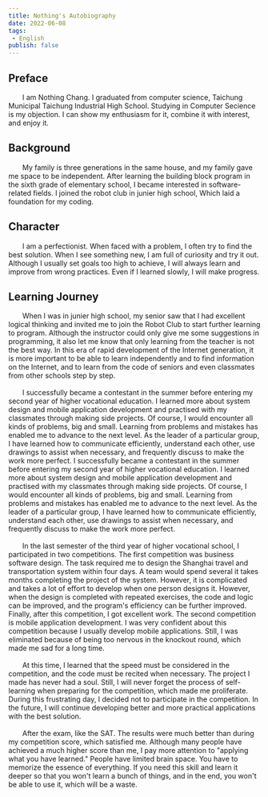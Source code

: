 ```yaml
---
title: Nothing's Autobiography
date: 2022-06-08
tags: 
 - English
publish: false
---
```


## Preface
&emsp;&emsp;I am Nothing Chang. I graduated from computer science, Taichung Municipal Taichung Industrial High School. Studying in Computer Secience is my objection. I can show my enthusiasm for it, combine it with interest, and enjoy it.
	
## Background
&emsp;&emsp;My family is three generations in the same house, and my family gave me space to be independent. After learning the building block program in the sixth grade of elementary school, I became interested in software-related fields. I joined the robot club in junier high school, Which laid a foundation for my coding.

## Character
&emsp;&emsp;I am a perfectionist. When faced with a problem, I often try to find the best solution. When I see something new, I am full of curiosity and try it out. Although I usually set goals too high to achieve, I will always learn and improve from wrong practices. Even if I learned slowly, I will make progress. 

## Learning Journey
&emsp;&emsp;When I was in junier high school, my senior saw that I had excellent logical thinking and invited me to join the Robot Club to start further learning to program. Although the instructor could only give me some suggestions in programming, it also let me know that only learning from the teacher is not the best way. In this era of rapid development of the Internet generation, it is more important to be able to learn independently and to find information on the Internet, and to learn from the code of seniors and even classmates from other schools step by step.
<br/><br/>
&emsp;&emsp;I successfully became a contestant in the summer before entering my second year of higher vocational education. I learned more about system design and mobile application development and practised with my classmates through making side projects. Of course, I would encounter all kinds of problems, big and small. Learning from problems and mistakes has enabled me to advance to the next level. As the leader of a particular group, I have learned how to communicate efficiently, understand each other, use drawings to assist when necessary, and frequently discuss to make the work more perfect.
I successfully became a contestant in the summer before entering my second year of higher vocational education. I learned more about system design and mobile application development and practised with my classmates through making side projects. Of course, I would encounter all kinds of problems, big and small. Learning from problems and mistakes has enabled me to advance to the next level. As the leader of a particular group, I have learned how to communicate efficiently, understand each other, use drawings to assist when necessary, and frequently discuss to make the work more perfect.
<br/><br/>
&emsp;&emsp;In the last semester of the third year of higher vocational school, I participated in two competitions. The first competition was business software design. The task required me to design the Shanghai travel and transportation system within four days. A team would spend several it takes months completing the project of the system. However, it is complicated and takes a lot of effort to develop when one person designs it. However, when the design is completed with repeated exercises, the code and logic can be improved, and the program's efficiency can be further improved. Finally, after this competition, I got excellent work. The second competition is mobile application development. I was very confident about this competition because I usually develop mobile applications. Still, I was eliminated because of being too nervous in the knockout round, which made me sad for a long time.<br/><br/>
&emsp;&emsp;At this time, I learned that the speed must be considered in the competition, and the code must be recited when necessary. The project I made has never had a soul. Still, I will never forget the process of self-learning when preparing for the competition, which made me proliferate. During this frustrating day, I decided not to participate in the competition. In the future, I will continue developing better and more practical applications with the best solution.<br/><br/>
&emsp;&emsp;After the exam, like the SAT. The results were much better than during my competition score, which satisfied me. Although many people have achieved a much higher score than me, I pay more attention to "applying what you have learned." People have limited brain space. You have to memorize the essence of everything. If you need this skill and learn it deeper so that you won't learn a bunch of things, and in the end, you won't be able to use it, which will be a waste.